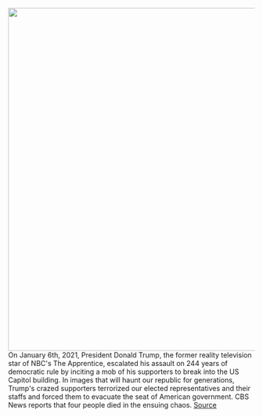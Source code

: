 <img src='https://cdn.vox-cdn.com/thumbor/WJaNyJ5FIXOksfq5jyM2yQHntjc=/0x0:3310x2195/1200x800/filters:focal(610x857:1138x1385)/cdn.vox-cdn.com/uploads/chorus_image/image/68631456/1294933183.0.jpg' width='700px' /><br/>
On January 6th, 2021, President Donald Trump, the former reality television star of NBC's The Apprentice, escalated his assault on 244 years of democratic rule by inciting a mob of his supporters to break into the US Capitol building. In images that will haunt our republic for generations, Trump's crazed supporters terrorized our elected representatives and their staffs and forced them to evacuate the seat of American government. CBS News reports that four people died in the ensuing chaos.
<a href='https://www.theverge.com/2021/1/7/22218285/twitter-facebook-trump-coup'> Source <a/>